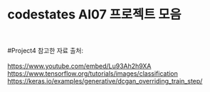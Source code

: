 # codestates AI07 프로젝트 모음
<br><br>
#Project4 참고한 자료 출처:<br>
<br> https://www.youtube.com/embed/Lu93Ah2h9XA
<br> https://www.tensorflow.org/tutorials/images/classification
<br> https://keras.io/examples/generative/dcgan_overriding_train_step/

